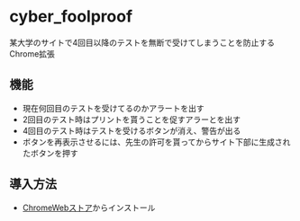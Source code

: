 # cyber_foolproof
某大学のサイトで4回目以降のテストを無断で受けてしまうことを防止するChrome拡張

## 機能
* 現在何回目のテストを受けてるのかアラートを出す
* 2回目のテスト時はプリントを貰うことを促すアラーとを出す
* 4回目のテスト時はテストを受けるボタンが消え、警告が出る
* ボタンを再表示させるには、先生の許可を貰ってからサイト下部に生成されたボタンを押す

## 導入方法
* [ChromeWebストア](https://chrome.google.com/webstore/detail/cyberfoolproof/aefemoljmnnbbaeoolnbdldibcaniojk?utm_source=chrome-ntp-icon)からインストール
